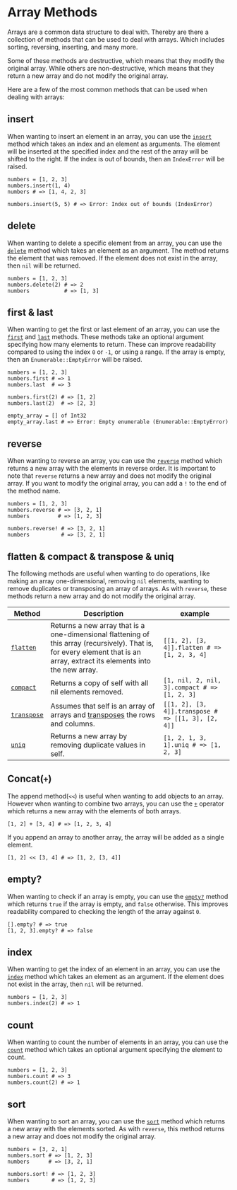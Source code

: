 # Array Methods

Arrays are a common data structure to deal with.
Thereby are there a collection of methods that can be used to deal with arrays.
Which includes sorting, reversing, inserting, and many more.

Some of these methods are destructive, which means that they modify the original array.
While others are non-destructive, which means that they return a new array and do not modify the original array.

Here are a few of the most common methods that can be used when dealing with arrays:

## insert

When wanting to insert an element in an array, you can use the [`insert`][insert] method which takes an index and an element as arguments.
The element will be inserted at the specified index and the rest of the array will be shifted to the right.
If the index is out of bounds, then an `IndexError` will be raised.

```crystal
numbers = [1, 2, 3]
numbers.insert(1, 4)
numbers # => [1, 4, 2, 3]

numbers.insert(5, 5) # => Error: Index out of bounds (IndexError)
```

## delete

When wanting to delete a specific element from an array, you can use the [`delete`][delete] method which takes an element as an argument.
The method returns the element that was removed.
If the element does not exist in the array, then `nil` will be returned.

```crystal
numbers = [1, 2, 3]
numbers.delete(2) # => 2
numbers           # => [1, 3]
```

## first & last

When wanting to get the first or last element of an array, you can use the [`first`][first] and [`last`][last] methods.
These methods take an optional argument specifying how many elements to return.
These can improve readability compared to using the index `0` or `-1`, or using a range.
If the array is empty, then an `Enumerable::EmptyError` will be raised.

```crystal
numbers = [1, 2, 3]
numbers.first # => 1
numbers.last  # => 3

numbers.first(2) # => [1, 2]
numbers.last(2)  # => [2, 3]

empty_array = [] of Int32
empty_array.last # => Error: Empty enumerable (Enumerable::EmptyError)
```

## reverse

When wanting to reverse an array, you can use the [`reverse`][reverse] method which returns a new array with the elements in reverse order.
It is important to note that `reverse` returns a new array and does not modify the original array.
If you want to modify the original array, you can add a `!` to the end of the method name.

```crystal
numbers = [1, 2, 3]
numbers.reverse # => [3, 2, 1]
numbers         # => [1, 2, 3]

numbers.reverse! # => [3, 2, 1]
numbers          # => [3, 2, 1]
```

## flatten & compact & transpose & uniq

The following methods are useful when wanting to do operations, like making an array one-dimensional, removing `nil` elements, wanting to remove duplicates or transposing an array of arrays.
As with `reverse`, these methods return a new array and do not modify the original array.

| Method | Description | example |
| ------ | ----------- | ------- |
| [`flatten`][flatten] | Returns a new array that is a one-dimensional flattening of this array (recursively). That is, for every element that is an array, extract its elements into the new array. | `[[1, 2], [3, 4]].flatten # => [1, 2, 3, 4]` |
| [`compact`][compact] | Returns a copy of self with all nil elements removed. | `[1, nil, 2, nil, 3].compact # => [1, 2, 3]` |
| [`transpose`][transpose] | Assumes that self is an array of arrays and [transposes][transpose] the rows and columns. | `[[1, 2], [3, 4]].transpose # => [[1, 3], [2, 4]]` |
| [`uniq`][uniq] | Returns a new array by removing duplicate values in self. | `[1, 2, 1, 3, 1].uniq # => [1, 2, 3]` |

## Concat(`+`)

The append method(`<<`) is useful when wanting to add objects to an array.
However when wanting to combine two arrays, you can use the [`+`][concat] operator which returns a new array with the elements of both arrays.

```crystal
[1, 2] + [3, 4] # => [1, 2, 3, 4]
```

If you append an array to another array, the array will be added as a single element.

```crystal
[1, 2] << [3, 4] # => [1, 2, [3, 4]]
```

## empty?

When wanting to check if an array is empty, you can use the [`empty?`][empty?] method which returns `true` if the array is empty, and `false` otherwise.
This improves readability compared to checking the length of the array against `0`.

```crystal
[].empty? # => true
[1, 2, 3].empty? # => false
```

## index

When wanting to get the index of an element in an array, you can use the [`index`][index] method which takes an element as an argument.
If the element does not exist in the array, then `nil` will be returned.

```crystal
numbers = [1, 2, 3]
numbers.index(2) # => 1
```

## count

When wanting to count the number of elements in an array, you can use the [`count`][count] method which takes an optional argument specifying the element to count.

```crystal
numbers = [1, 2, 3]
numbers.count # => 3
numbers.count(2) # => 1
```

## sort

When wanting to sort an array, you can use the [`sort`][sort] method which returns a new array with the elements sorted.
As with `reverse`, this method returns a new array and does not modify the original array.

```crystal
numbers = [3, 2, 1]
numbers.sort # => [1, 2, 3]
numbers      # => [3, 2, 1]

numbers.sort! # => [1, 2, 3]
numbers       # => [1, 2, 3]
```

[insert]: https://crystal-lang.org/api/latest/Array.html#insert%28index%3AInt%2Cobject%3AT%29%3Aself-instance-method
[delete]: https://crystal-lang.org/api/latest/Array.html#delete%28obj%29%3AT%7CNil-instance-method
[first]: https://crystal-lang.org/api/latest/Array.html#first%28n%3AInt%29%3AArray%28T%29-instance-method
[last]: https://crystal-lang.org/api/latest/Array.html#last%28n%3AInt%29%3AArray%28T%29-instance-method
[reverse]: https://crystal-lang.org/api/latest/Array.html#reverse%3AArray%28T%29-instance-method
[flatten]: https://crystal-lang.org/api/latest/Array.html#flatten-instance-method
[compact]: https://crystal-lang.org/api/latest/Array.html#compact-instance-method
[transpose]: https://crystal-lang.org/api/latest/Array.html#transpose-instance-method
[uniq]: https://crystal-lang.org/api/latest/Array.html#uniq%3AArray%28T%29-instance-method
[concat]: https://crystal-lang.org/api/latest/Array.html#%2B%28other%3AArray%28U%29%29%3AArray%28T%7CU%29forallU-instance-method
[empty?]: https://crystal-lang.org/api/latest/Indexable.html#empty%3F%3ABool-instance-method
[index]: https://crystal-lang.org/api/latest/Array.html#index%28object%2Coffset%3AInt%3D0%29-instance-method
[count]: https://crystal-lang.org/api/latest/Enumerable.html#count%28%26%3AT-%3E%29%3AInt32-instance-method
[sort]: https://crystal-lang.org/api/latest/Array.html#sort%3AArray%28T%29-instance-method
